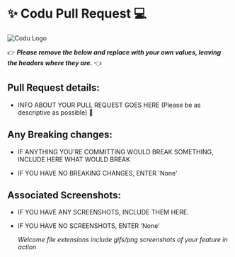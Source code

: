 # ✨ Codu Pull Request 💻

![Codu Logo](../public/images/codu-gradient.png)

👉 _**Please remove the below and replace with your own values, leaving the headers where they are.**_ 👈

## Pull Request details:
- INFO ABOUT YOUR PULL REQUEST GOES HERE (Please be as descriptive as possible) 🤜

## Any Breaking changes:
- IF ANYTHING YOU'RE COMMITTING WOULD BREAK SOMETHING, INCLUDE HERE WHAT WOULD BREAK

- IF YOU HAVE NO BREAKING CHANGES, ENTER 'None'

## Associated Screenshots:
- IF YOU HAVE ANY SCREENSHOTS, INCLUDE THEM HERE.
- IF YOU HAVE NO SCREENSHOTS, ENTER 'None'

    _Welcome file extensions include gifs/png screenshots of your feature in action_